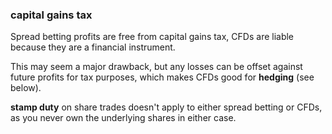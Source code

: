 

### capital gains tax
Spread betting profits are free from capital gains tax, 
CFDs are liable because they are a financial instrument. 

This may seem a major drawback, but any losses can be offset against future profits for tax purposes, which makes CFDs good for **hedging** (see below).

**stamp duty** on share trades doesn't apply to either spread betting or CFDs, as you never own the underlying shares in either case.